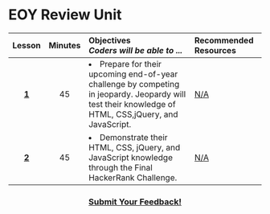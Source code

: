 # EOY Review Unit

|Lesson|Minutes|Objectives <br> *Coders will be able to ...*|Recommended Resources|
|:-------:|:-------:|:-------|:-------|
|[**1**](https://drive.google.com/open?id=1Jsh8ASe1FfjEopFyOM2E8ny9t4ugIaZYHtUJ59NrjbE)|45| <li> Prepare for their upcoming end-of-year challenge by competing in jeopardy. Jeopardy will test their knowledge of HTML, CSS,jQuery, and JavaScript.</li>|[N/A]()|
|[**2**](https://drive.google.com/open?id=1n8EFbqXP_0KtCWmXfEp5atNM5rChbg1_3XndYayhUjs)|45|<li> Demonstrate their HTML, CSS, jQuery, and JavaScript knowledge through the Final HackerRank Challenge.</li>|[N/A]()|




<h3 align="center"><a href="https://docs.google.com/forms/d/e/1FAIpQLSfx0wkLyw_jSOhWR2yY8GTR8TV2NXYZc40us7aPHnl9bO6WAQ/viewform">Submit Your Feedback!</a></h3>

